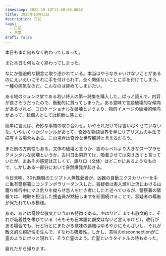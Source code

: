 ```yaml
---
timestamp: 2025-10-10T12:00:00.000Z
title: 2025年10月11日
description: 日記
tags:
  - 日記
  - 日常
draft: false
---
```

本日もまた何もなく終わってしまった。

また本日も何もなく終わってしまった。

なにか強迫的な観念に取り憑かれている。本当はやらなきゃいけないことがあるのにえいえいにそれに手を付けられず、全く関係ないことに手を付けてしまう。一種の病気なのだ。こんなのは辞めてしまいたい。

ある地のジュンク堂である若い詩人の第一詩集を購入した。ぱっと読んで、内容が良さそうだったので、衝動的に買ってしまった。ある意味で言語破壊的な傾向があるけれど、コロケーショナルな破壊というより、物的イメージの破壊的傾向があって、私個人としては斬新に感じた。

簡単に言えば、奇妙な事物の取り合わせ。いやそれだけでは言い尽くせていないな。いやいくつかジャンルがあって、奇妙な物語世界を単にリアリズムの手法で描写する場合もある。この場合は奇妙な世界観詩と言えるだろう。

また別の方向性もある。文体の破壊と言うか、語のレベルより大きなスープラセグメンタルな破壊というか。古川日出男評では、吸着させては突き放すと言っていたが、まあその感覚は正しくて、語り口（文体）はどこかにあるようなもので、しかしある一部分において突然爆発が起きる。

今日未明、30代無職のエジプト人無性愛者が、凶器の自動エクスカリバーを手に亀有警察署にコンテンポラリーダンスした。容疑者は奥入瀬川上流における山籠り修行中にマス釣りを拗らせ恋人を亡き者にしたと述べているが、警察署の情報では、聴取を担当した捜査員が黙秘しますを断固続けることで、容疑者の尊厳が保たれている模様。

ああ、あとは奇妙な散文というのも特徴である。やはりどこまでも散文的で、それが吸着性を帯びている（そもそも日本語に韻文はないと言えるけど）。改行がある場合でも、行と行とにまたがる意味の連結はゆるやかにそんざいし、それが散文的な親近性を生んで、すなわち吸着性。しかし、意味のdisconnectionが亡霊のようにボッと現れて、そう亡霊のよう。亡霊というタイトルの詩もあった。

疲れたから帰ります。
